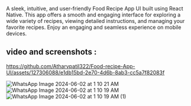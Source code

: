 A sleek, intuitive, and user-friendly Food Recipe App UI built using React Native. This app offers a smooth and engaging interface for exploring a wide variety of recipes, viewing detailed instructions, and managing your favorite recipes. Enjoy an engaging and seamless experience on mobile devices.

## video and screenshots :


https://github.com/Atharvpatil322/Food-recipe-App-UI/assets/127306088/e1db15bd-2e70-4d6b-8ab3-cc5a7f82083f

![WhatsApp Image 2024-06-02 at 1 10 21 AM](https://github.com/Atharvpatil322/Food-recipe-App-UI/assets/127306088/a448c37c-2367-4ef1-8bbb-309c89fbfc5c)
![WhatsApp Image 2024-06-02 at 1 10 19 AM](https://github.com/Atharvpatil322/Food-recipe-App-UI/assets/127306088/d54accc6-a698-4aa1-9923-6cc87b7971cb)
![WhatsApp Image 2024-06-02 at 1 10 19 AM (1)](https://github.com/Atharvpatil322/Food-recipe-App-UI/assets/127306088/c8c36ca2-119f-4fbe-9b83-c67d4d610f25)
